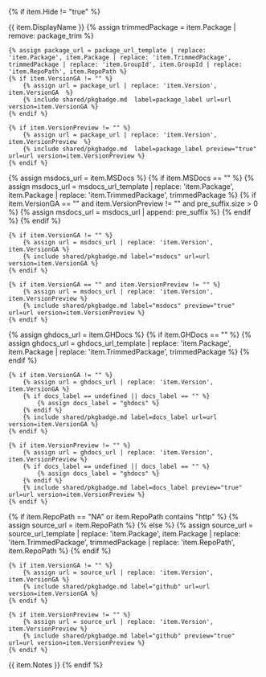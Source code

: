 {% if item.Hide != "true" %}
<tr>
  <td class="table-display-text-th">{{ item.DisplayName }}</td>
  <td>
    {% assign trimmedPackage = item.Package | remove: package_trim %}

    {% assign package_url = package_url_template | replace: 'item.Package', item.Package | replace: 'item.TrimmedPackage', trimmedPackage | replace: 'item.GroupId', item.GroupId | replace: 'item.RepoPath', item.RepoPath %}
    {% if item.VersionGA != "" %}
        {% assign url = package_url | replace: 'item.Version', item.VersionGA  %}
        {% include shared/pkgbadge.md  label=package_label url=url version=item.VersionGA %}
    {% endif %}

    {% if item.VersionPreview != "" %}
        {% assign url = package_url | replace: 'item.Version', item.VersionPreview  %}
        {% include shared/pkgbadge.md  label=package_label preview="true" url=url version=item.VersionPreview %}
    {% endif %}
  </td>
  <td>
    {% assign msdocs_url = item.MSDocs %}
    {% if item.MSDocs == "" %}
        {% assign msdocs_url = msdocs_url_template | replace: 'item.Package', item.Package | replace: 'item.TrimmedPackage', trimmedPackage %}
        {% if item.VersionGA == "" and item.VersionPreview != "" and pre_suffix.size > 0 %}
            {% assign msdocs_url = msdocs_url | append: pre_suffix %}
        {% endif %}
    {% endif %}

    {% if item.VersionGA != "" %}
        {% assign url = msdocs_url | replace: 'item.Version', item.VersionGA %}
        {% include shared/pkgbadge.md label="msdocs" url=url version=item.VersionGA %}
    {% endif %}

    {% if item.VersionGA == "" and item.VersionPreview != "" %}
        {% assign url = msdocs_url | replace: 'item.Version', item.VersionPreview %}
        {% include shared/pkgbadge.md label="msdocs" preview="true" url=url version=item.VersionPreview %}
    {% endif %}
  </td>
  <td>
    {% assign ghdocs_url = item.GHDocs %}
    {% if item.GHDocs == "" %}
        {% assign ghdocs_url = ghdocs_url_template | replace: 'item.Package', item.Package | replace: 'item.TrimmedPackage', trimmedPackage %}
    {% endif %}

    {% if item.VersionGA != "" %}
        {% assign url = ghdocs_url | replace: 'item.Version', item.VersionGA %}
        {% if docs_label == undefined || docs_label == "" %}
            {% assign docs_label = "ghdocs" %}
        {% endif %}
        {% include shared/pkgbadge.md label=docs_label url=url version=item.VersionGA %}
    {% endif %}

    {% if item.VersionPreview != "" %}
        {% assign url = ghdocs_url | replace: 'item.Version', item.VersionPreview %}
        {% if docs_label == undefined || docs_label == "" %}
            {% assign docs_label = "ghdocs" %}
        {% endif %}
        {% include shared/pkgbadge.md label=docs_label preview="true" url=url version=item.VersionPreview %}
    {% endif %}
  </td>
  <td>
    {% if item.RepoPath == "NA" or item.RepoPath contains "http" %}
        {% assign source_url = item.RepoPath %}
    {% else %}
        {% assign source_url = source_url_template | replace: 'item.Package', item.Package | replace: 'item.TrimmedPackage', trimmedPackage | replace: 'item.RepoPath', item.RepoPath %}
    {% endif %}

    {% if item.VersionGA != "" %}
        {% assign url = source_url | replace: 'item.Version', item.VersionGA %}
        {% include shared/pkgbadge.md label="github" url=url version=item.VersionGA %}
    {% endif %}

    {% if item.VersionPreview != "" %}
        {% assign url = source_url | replace: 'item.Version', item.VersionPreview %}
        {% include shared/pkgbadge.md label="github" preview="true" url=url version=item.VersionPreview %}
    {% endif %}
  </td>
  <td class="table-display-text-th">{{ item.Notes }}</td>
</tr>
{% endif %}